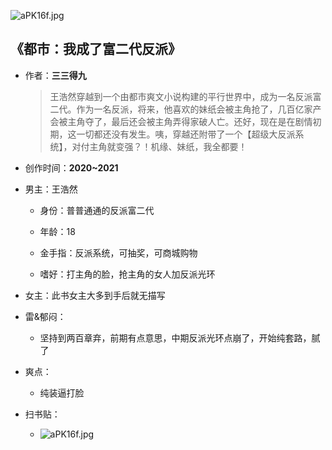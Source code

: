 ![aPK16f.jpg](https://dss1.bdstatic.com/6OF1bjeh1BF3odCf/it/u=1873656477,2128552462&fm=218&app=92&f=JPEG?w=121&h=75&s=A122951B828256F04C1CD8DF0300A0A1)

## 《都市：我成了富二代反派》

- 作者：**三三得九**
  
    > 王浩然穿越到一个由都市爽文小说构建的平行世界中，成为一名反派富二代。作为一名反派，将来，他喜欢的妹纸会被主角抢了，几百亿家产会被主角夺了，最后还会被主角弄得家破人亡。还好，现在是在剧情初期，这一切都还没有发生。咦，穿越还附带了一个【超级大反派系统】，对付主角就变强？！机缘、妹纸，我全都要！

- 创作时间：**2020~2021**

- 男主：王浩然

  * 身份：普普通通的反派富二代
  
  * 年龄：18
  * 金手指：反派系统，可抽奖，可商城购物
  * 嗜好：打主角的脸，抢主角的女人加反派光环

- 女主：此书女主大多到手后就无描写

- 雷&郁闷：

  * 坚持到两百章弃，前期有点意思，中期反派光环点崩了，开始纯套路，腻了

- 爽点：
  
  * 纯装逼打脸

- 扫书贴：
  
  * ![aPK16f.jpg](https://z3.ax1x.com/2021/06/29/RanGyn.jpg)

